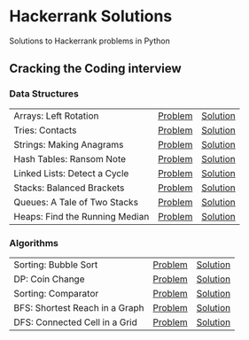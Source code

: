 # Hackerrank Solutions

Solutions to Hackerrank problems in Python

## Cracking the Coding interview

### Data Structures

|  |  |  |
|---|:---:|:---:|
| Arrays: Left Rotation | [Problem](https://www.hackerrank.com/challenges/ctci-array-left-rotation/problem) | [Solution](https://github.com/v1n337/hackerrank/blob/master/solutions/array_left_rotation.py) |
| Tries: Contacts | [Problem](https://www.hackerrank.com/challenges/ctci-contacts/problem) | [Solution](https://github.com/v1n337/hackerrank/blob/master/solutions/contacts.py) |
| Strings: Making Anagrams | [Problem](https://www.hackerrank.com/challenges/ctci-making-anagrams/problem) | [Solution](https://github.com/v1n337/hackerrank/blob/master/solutions/making_anagrams.py) |
| Hash Tables: Ransom Note | [Problem](https://www.hackerrank.com/challenges/ctci-ransom-note/problem) | [Solution](https://github.com/v1n337/hackerrank/blob/master/solutions/ransom_note.py) |
| Linked Lists: Detect a Cycle | [Problem](https://www.hackerrank.com/challenges/ctci-linked-list-cycle/problem) | [Solution](https://github.com/v1n337/hackerrank/blob/master/solutions/linked_list_cycle.py) |
| Stacks: Balanced Brackets | [Problem](https://www.hackerrank.com/challenges/ctci-balanced-brackets/problem) | [Solution](https://github.com/v1n337/hackerrank/blob/master/solutions/balanced_brackets.py) |
| Queues: A Tale of Two Stacks | [Problem](https://www.hackerrank.com/challenges/ctci-queue-using-two-stacks/problem) | [Solution](https://github.com/v1n337/hackerrank/blob/master/solutions/queue_using_two_stacks.py) |
| Heaps: Find the Running Median | [Problem](https://www.hackerrank.com/challenges/ctci-find-the-running-median/problem) | [Solution](https://github.com/v1n337/hackerrank/blob/master/solutions/find_the_running_median.py) |

### Algorithms

|  |  |  |
|---|:---:|:---:|
| Sorting: Bubble Sort | [Problem](https://www.hackerrank.com/challenges/ctci-bubble-sort/problem) | [Solution](https://github.com/v1n337/hackerrank/blob/master/solutions/bubble_sort.py) |
| DP: Coin Change | [Problem](https://www.hackerrank.com/challenges/ctci-coin-change/problem) | [Solution](https://github.com/v1n337/hackerrank/blob/master/solutions/coin_change.py) |
| Sorting: Comparator | [Problem](https://www.hackerrank.com/challenges/ctci-comparator-sorting/problem) | [Solution](https://github.com/v1n337/hackerrank/blob/master/solutions/comparator_sorting.py) |
| BFS: Shortest Reach in a Graph | [Problem](https://www.hackerrank.com/challenges/ctci-bfs-shortest-reach/problem) | [Solution](https://github.com/v1n337/hackerrank/blob/master/solutions/bfs_shortest_reach.py) |
| DFS: Connected Cell in a Grid | [Problem](https://www.hackerrank.com/challenges/ctci-connected-cell-in-a-grid/problem) | [Solution](https://github.com/v1n337/hackerrank/blob/master/solutions/connected_cell_in_a_grid.py) |
